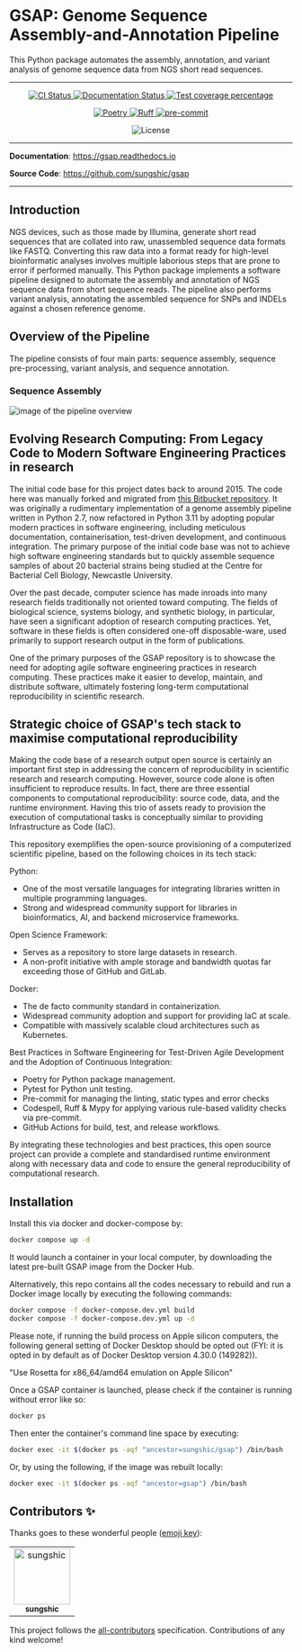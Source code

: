 # GSAP: Genome Sequence Assembly-and-Annotation Pipeline

This Python package automates the assembly, annotation, and variant analysis of genome sequence data from NGS short read sequences.

---

<p align="center">
  <a href="https://github.com/sungshic/gsap/actions/workflows/ci.yml?query=branch%3Amain">
    <img src="https://img.shields.io/github/actions/workflow/status/sungshic/gsap/ci.yml?branch=main&label=CI&logo=github&style=flat-square" alt="CI Status" >
  </a>
  <a href="https://gsap.readthedocs.io">
    <img src="https://img.shields.io/readthedocs/gsap.svg?logo=read-the-docs&logoColor=fff&style=flat-square" alt="Documentation Status">
  </a>
  <a href="https://codecov.io/gh/sungshic/gsap">
    <img src="https://img.shields.io/codecov/c/github/sungshic/gsap.svg?logo=codecov&logoColor=fff&style=flat-square" alt="Test coverage percentage">
  </a>
</p>
<p align="center">
  <a href="https://python-poetry.org/">
    <img src="https://img.shields.io/endpoint?url=https://python-poetry.org/badge/v0.json" alt="Poetry">
  </a>
  <a href="https://github.com/astral-sh/ruff">
    <img src="https://img.shields.io/endpoint?url=https://raw.githubusercontent.com/astral-sh/ruff/main/assets/badge/v2.json" alt="Ruff">
  </a>
  <a href="https://github.com/pre-commit/pre-commit">
    <img src="https://img.shields.io/badge/pre--commit-enabled-brightgreen?logo=pre-commit&logoColor=white&style=flat-square" alt="pre-commit">
  </a>
</p>
<p align="center">
  <img alt="License" src="https://img.shields.io/github/license/sungshic/gsap">
</p>

---

**Documentation**: <a href="https://gsap.readthedocs.io" target="_blank">https://gsap.readthedocs.io </a>

**Source Code**: <a href="https://github.com/sungshic/gsap" target="_blank">https://github.com/sungshic/gsap </a>

---

## Introduction

NGS devices, such as those made by Illumina, generate short read sequences that are collated into raw, unassembled sequence data formats like FASTQ. Converting this raw data into a format ready for high-level bioinformatic analyses involves multiple laborious steps that are prone to error if performed manually. This Python package implements a software pipeline designed to automate the assembly and annotation of NGS sequence data from short sequence reads. The pipeline also performs variant analysis, annotating the assembled sequence for SNPs and INDELs against a chosen reference genome.

## Overview of the Pipeline

The pipeline consists of four main parts: sequence assembly, sequence pre-processing, variant analysis, and sequence annotation.

### Sequence Assembly

![image of the pipeline overview](https://github.com/sungshic/gsap/blob/main/docs/_static/assets/pipeline_overview1.png?raw=true)

## Evolving Research Computing: From Legacy Code to Modern Software Engineering Practices in research

The initial code base for this project dates back to around 2015. The code here was manually forked and migrated from <a href="https://bitbucket.org/sungshic/genomeassemblypipeline" target="_blank">this Bitbucket repository</a>. It was originally a rudimentary implementation of a genome assembly pipeline written in Python 2.7, now refactored in Python 3.11 by adopting popular modern practices in software engineering, including meticulous documentation, containerisation, test-driven development, and continuous integration. The primary purpose of the initial code base was not to achieve high software engineering standards but to quickly assemble sequence samples of about 20 bacterial strains being studied at the Centre for Bacterial Cell Biology, Newcastle University.

Over the past decade, computer science has made inroads into many research fields traditionally not oriented toward computing. The fields of biological science, systems biology, and synthetic biology, in particular, have seen a significant adoption of research computing practices. Yet, software in these fields is often considered one-off disposable-ware, used primarily to support research output in the form of publications.

One of the primary purposes of the GSAP repository is to showcase the need for adopting agile software engineering practices in research computing. These practices make it easier to develop, maintain, and distribute software, ultimately fostering long-term computational reproducibility in scientific research.

## Strategic choice of GSAP's tech stack to maximise computational reproducibility

Making the code base of a research output open source is certainly an important first step in addressing the concern of reproducibility in scientific research and research computing. However, source code alone is often insufficient to reproduce results. In fact, there are three essential components to computational reproducibility: source code, data, and the runtime environment. Having this trio of assets ready to provision the execution of computational tasks is conceptually similar to providing Infrastructure as Code (IaC).

This repository exemplifies the open-source provisioning of a computerized scientific pipeline, based on the following choices in its tech stack:

Python:

- One of the most versatile languages for integrating libraries written in multiple programming languages.
- Strong and widespread community support for libraries in bioinformatics, AI, and backend microservice frameworks.

Open Science Framework:

- Serves as a repository to store large datasets in research.
- A non-profit initiative with ample storage and bandwidth quotas far exceeding those of GitHub and GitLab.

Docker:

- The de facto community standard in containerization.
- Widespread community adoption and support for providing IaC at scale.
- Compatible with massively scalable cloud architectures such as Kubernetes.

Best Practices in Software Engineering for Test-Driven Agile Development and the Adoption of Continuous Integration:

- Poetry for Python package management.
- Pytest for Python unit testing.
- Pre-commit for managing the linting, static types and error checks
- Codespell, Ruff & Mypy for applying various rule-based validity checks via pre-commit.
- GitHub Actions for build, test, and release workflows.

By integrating these technologies and best practices, this open source project can provide a complete and standardised runtime environment along with necessary data and code to ensure the general reproducibility of computational research.

## Installation

Install this via docker and docker-compose by:

```bash
docker compose up -d
```

It would launch a container in your local computer, by downloading the latest pre-built GSAP image from the Docker Hub.

Alternatively, this repo contains all the codes necessary to rebuild and run a Docker image locally by executing the following commands:

```bash
docker compose -f docker-compose.dev.yml build
docker compose -f docker-compose.dev.yml up -d
```

Please note, if running the build process on Apple silicon computers, the following general setting of Docker Desktop should be opted out (FYI: it is opted in by default as of Docker Desktop version 4.30.0 (149282)).

"Use Rosetta for x86_64/amd64 emulation on Apple Silicon"

Once a GSAP container is launched, please check if the container is running without error like so:

```bash
docker ps
```

Then enter the container's command line space by executing:

```bash
docker exec -it $(docker ps -aqf "ancestor=sungshic/gsap") /bin/bash
```

Or, by using the following, if the image was rebuilt locally:

```bash
docker exec -it $(docker ps -aqf "ancestor=gsap") /bin/bash
```

## Contributors ✨

Thanks goes to these wonderful people ([emoji key](https://allcontributors.org/docs/en/emoji-key)):

<!-- prettier-ignore-start -->
<!-- ALL-CONTRIBUTORS-LIST:START - Do not remove or modify this section -->
<!-- markdownlint-disable -->
<!-- readme: contributors -start -->
<table>
	<tbody>
		<tr>
            <td align="center">
                <a href="https://github.com/sungshic">
                    <img src="https://avatars.githubusercontent.com/u/11631726?v=4" width="100;" alt="sungshic"/>
                    <br />
                    <sub><b>sungshic</b></sub>
                </a>
            </td>
		</tr>
	<tbody>
</table>
<!-- readme: contributors -end -->
<!-- markdownlint-enable -->
<!-- ALL-CONTRIBUTORS-LIST:END -->
<!-- prettier-ignore-end -->

This project follows the [all-contributors](https://github.com/all-contributors/all-contributors) specification. Contributions of any kind welcome!
